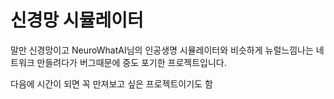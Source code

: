 # 신경망 시뮬레이터

말만 신경망이고 NeuroWhatAI님의 인공생명 시뮬레이터와 비슷하게 뉴럴느낌나는 네트워크 만들려다가 버그때문에 중도 포기한 프로젝트입니다. 

다음에 시간이 되면 꼭 만져보고 싶은 프로젝트이기도 함